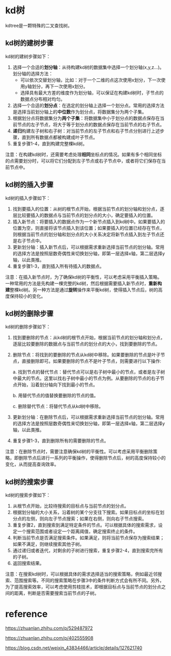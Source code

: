 # kd树

kdtree是一颗特殊的二叉查找树。

## kd树的建树步骤

kd树的建树步骤如下：

1. 选择一个合适的**划分轴**：从待构建kd树的数据集中选择一个划分轴(x,y,z...)。划分轴的选择方法：
    -   可以依次交替划分轴，比如：对于一个二维的点这次使用x划分，下一次使用y轴划分，再下一次使用x划分。
    -   选择具有最大方差的维度作为划分轴，可以保证在构建kd树时，子节点的数据点分布相对均匀。
2. 选择一个合适的**划分点**：在选定的划分轴上选择一个划分点。常用的选择方法是选择当前划分轴上的**中位数**作为划分点，将数据集分为两个子集。
3. 根据划分点将数据集分为**两个子集**：将数据集中小于划分点的数据点保存在当前节点的左子节点，将大于等于划分点的数据点保存在当前节点的右子节点。
4. **递归**构建左子树和右子树：对当前节点的左子节点和右子节点分别进行上述步骤，直到所有数据点都被构建成叶子节点。
5. 重复步骤1-4，直到构建完整棵kd树。

注意：在构建kd树时，还需要考虑处理**相同**坐标点的情况。如果有多个相同坐标的点需要划分时，可以将它们分配到左子节点或右子节点中，或者将它们保存在当前节点中。



## kd树的插入步骤

kd树的插入步骤如下：

1. 找到要插入的位置：从树的根节点开始，根据当前节点的划分轴和划分点，逐层比较要插入的数据点与当前节点的划分点的大小，确定要插入的位置。
2. 插入新节点：将要插入的数据点作为一个新节点插入到kd树中。如果要插入的位置为空，则直接将该节点插入到该位置；如果要插入的位置已经存在节点，则根据当前节点的划分轴和划分点的大小关系决定将新节点插入到左子节点还是右子节点中。
3. 更新划分轴：插入新节点后，可以根据需求重新选择当前节点的划分轴。常用的选择方法是按照层数奇偶性来切换划分轴，即第一层选择x轴，第二层选择y轴，以此类推。
4. 重复步骤1-3，直到插入所有待插入的数据点。

注意：在插入新节点时，为了确保kd树的平衡性，可以考虑采用平衡插入策略。一种常用的方法是先构建一棵完整的kd树，然后根据需要插入新节点时，**重新构建**整棵kd树。另一种方法是通过**旋转**操作来平衡kd树，使得插入节点后，树的高度保持较小的变化。



## kd树的删除步骤

kd树的删除步骤如下：

1. 找到要删除的节点：从kd树的根节点开始，根据当前节点的划分轴和划分点，逐层比较要删除的数据点与当前节点的划分点的大小，找到要删除的节点。

2. 删除节点：将找到的要删除的节点从kd树中移除。如果要删除的节点是叶子节点，直接删除即可。如果要删除的节点不是叶子节点，则需要进行以下操作:

   a. 找到节点的替代节点：替代节点可以是右子树中最小的节点，或者是左子树中最大的节点。这里以找右子树中最小的节点为例。从要删除的节点的右子节点开始，沿着划分轴向下找到最小的节点。

   b. 用替代节点的值替换要删除的节点的值。

   c. 删除替代节点：将替代节点从kd树中移除。

3. 更新划分轴：在删除节点后，可以根据需求重新选择当前节点的划分轴。常用的选择方法是按照层数奇偶性来切换划分轴，即第一层选择x轴，第二层选择y轴，以此类推。

4. 重复步骤1-3，直到删除所有的需要删除的节点。

注意：在删除节点时，需要注意确保kd树的平衡性。可以考虑采用平衡删除策略，即删除节点后进行一系列的平衡操作，使得删除节点后，树的高度保持较小的变化，从而提高查询效率。



## kd树的搜索步骤

kd树的搜索步骤如下：

1. 从根节点开始，比较待搜索的目标点与当前节点的划分点。
2. 根据划分轴的大小关系，沿着树的某个分支往下搜索。如果目标点的坐标在划分点的左侧，则向左子节点搜索；如果在右侧，则向右子节点搜索。
3. 重复步骤2，直到搜索到满足特定条件的节点。可以根据具体的搜索需求，设定一个搜索范围或者设定一个距离阈值，确定搜索终止的条件。
4. 判断当前节点是否满足搜索条件。如果满足，则将当前节点保存为搜索结果；如果不满足，则继续搜索其他子树。
5. 通过递归或者迭代，对剩余的子树进行搜索，重复步骤2-4，直到搜索完所有的子树。
6. 返回搜索结果。

注意：在搜索kd树时，可以根据具体的需求选择适当的搜索策略，例如最近邻搜索、范围搜索等。不同的搜索策略在步骤3中的条件判断方式会有所不同。另外，为了提高搜索效率，可以考虑使用剪枝技术，即根据目标点与当前节点的划分点之间的距离，判断是否需要搜索当前节点的子树。



# reference

https://zhuanlan.zhihu.com/p/529487972

https://zhuanlan.zhihu.com/p/402555908

https://blog.csdn.net/weixin_43834466/article/details/127621740